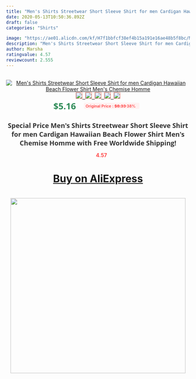 ```yaml
---
title: "Men's Shirts Streetwear Short Sleeve Shirt for men Cardigan Hawaiian Beach Flower Shirt Men's Chemise Homme"
date: 2020-05-13T10:50:36.892Z
draft: false
categories: "Shirts"

image: "https://ae01.alicdn.com/kf/H7f1bbfcf38ef4b15a191e16ae48b5f8bc/Men-s-Shirts-Streetwear-Short-Sleeve-Shirt-for-men-Cardigan-Hawaiian-Beach-Flower-Shirt-Men-s.jpg"
description: "Men's Shirts Streetwear Short Sleeve Shirt for men Cardigan Hawaiian Beach Flower Shirt Men's Chemise Homme"
author: Marsha
ratingvalue: 4.57
reviewcount: 2.555
---
```

<br>
<div style="text-align: center;">
<a href="https://s.click.aliexpress.com/e/_AA7G7b" target="_blank" rel="nofollow noopener noreferrer"><img alt="Men's Shirts Streetwear Short Sleeve Shirt for men Cardigan Hawaiian Beach Flower Shirt Men's Chemise Homme" class="magnifier-image" src="https://ae01.alicdn.com/kf/H7f1bbfcf38ef4b15a191e16ae48b5f8bc/Men-s-Shirts-Streetwear-Short-Sleeve-Shirt-for-men-Cardigan-Hawaiian-Beach-Flower-Shirt-Men-s.jpg_640x640.jpg">
<br>
<img style="border:1px solid salmon" src="https://ae01.alicdn.com/kf/H7f1bbfcf38ef4b15a191e16ae48b5f8bc/Men-s-Shirts-Streetwear-Short-Sleeve-Shirt-for-men-Cardigan-Hawaiian-Beach-Flower-Shirt-Men-s.jpg_120x120.jpg">&nbsp;&nbsp;<img style="border:1px solid salmon" src="https://ae01.alicdn.com/kf/Hd0623086a08c464ba8bdfcc411a897a8E/Men-s-Shirts-Streetwear-Short-Sleeve-Shirt-for-men-Cardigan-Hawaiian-Beach-Flower-Shirt-Men-s.jpg_120x120.jpg">&nbsp;&nbsp;<img style="border:1px solid salmon" src="https://ae01.alicdn.com/kf/Hefe4e46d56684615b37595f2d787ace40/Men-s-Shirts-Streetwear-Short-Sleeve-Shirt-for-men-Cardigan-Hawaiian-Beach-Flower-Shirt-Men-s.jpg_120x120.jpg">&nbsp;&nbsp;<img style="border:1px solid salmon" src="https://ae01.alicdn.com/kf/H4b920f5b7630431ab98b003efcc62b76k/Men-s-Shirts-Streetwear-Short-Sleeve-Shirt-for-men-Cardigan-Hawaiian-Beach-Flower-Shirt-Men-s.jpg_120x120.jpg">&nbsp;&nbsp;<img style="border:1px solid salmon" src="https://ae01.alicdn.com/kf/H8972552f6f5f406d8a2a95c577534e33w/Men-s-Shirts-Streetwear-Short-Sleeve-Shirt-for-men-Cardigan-Hawaiian-Beach-Flower-Shirt-Men-s.jpg_120x120.jpg"></a></div><br0>
<div style="text-align: center;"><span style="background-color: white; border: 0px; box-sizing: border-box; color: seagreen; display: inline-block; font-family: &quot;open sans&quot; , &quot;arial&quot; , &quot;helvetica&quot; , sans-serif , &quot;heiti&quot;; font-size: 24px; font-stretch: inherit; font-weight: 700; line-height: inherit; margin: 0px 10px 0px 0px; padding: 0px; vertical-align: middle;">$5.16 </span>
<span style="background: rgb(255 , 241 , 241); border-radius: 3px; border: 0px; box-sizing: border-box; color: #ff4747; display: inline-block; font-family: inherit; font-size: 12px; font-stretch: inherit; font-style: inherit; font-variant: inherit; font-weight: 600; line-height: inherit; margin: 0px; padding: 2px 5px; transform: scale(0.9); vertical-align: middle;">Original Price : <b style="text-decoration: line-through;">$8.33 </b> 38%&nbsp;&nbsp;</span></div>
<h1 style="color: #333333; display: inline-block; font-family: &quot;open sans&quot; , &quot;arial&quot; , &quot;helvetica&quot; , sans-serif , &quot;heiti&quot;; font-size: 18px; font-stretch: inherit; font-weight: 700; text-align: center;">Special Price Men's Shirts Streetwear Short Sleeve Shirt for men Cardigan Hawaiian Beach Flower Shirt Men's Chemise Homme with Free Worldwide Shipping!</h1>
<div style="color: #ff4747; text-align: center;">
<img src="https://4.bp.blogspot.com/-M0ZcTcb-5uY/XleCXlxnR4I/AAAAAAAAAEc/OrjgMkXV1oMQFaCRZj5HQwOCBcu3w1FegCPcBGAYYCw/s1600/star.png" style="height: 15px;">&nbsp;<b>4.57</b></div>
<div class="button_cont" align="center"><a class="buynow_a" href="https://s.click.aliexpress.com/e/_AA7G7b" target="_blank" rel="nofollow noopener noreferrer"><H1>Buy on AliExpress</H1></a></div><br>
<div class="separator" style="clear: both; text-align: center;">
<img src="https://lh3.googleusercontent.com/-pTy5HemUv9M/XlePHvY0dAI/AAAAAAAAAE4/0nX5iRUoIWY8eMW9Dpxeirr157OZliDIgCLcBGAsYHQ/s1600/badge.gif" width="480">
</div>
